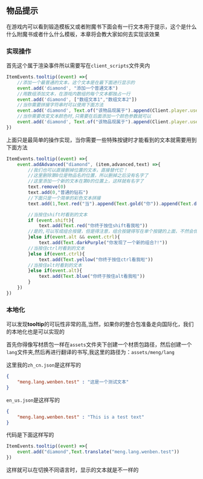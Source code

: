 ## 物品提示
在游戏内可以看到锻造模板又或者附魔书下面会有一行文本用于提示，这个是什么什么附魔书或者什么什么模板，本章将会教大家如何去实现该效果
### 实现操作
首先这个属于渲染事件所以需要写在`client_scripts`文件夹内

```js
ItemEvents.tooltip((event) =>{
    //添加一个最普通的文本，这个文本是在最下面进行显示的
    event.add('diamond', "添加一个普通文本")
    //用数组添加文本，在游戏内数组的每个文本都独占一行
    event.add('diamond', ["数组文本1","数组文本2"])
    //当你需要拼接字符串时可以使用下面方法
    event.add('diamond', Text.of("该物品现属于").append(Client.player.username))
    //当你需要改变文本颜色时,只需要在后面添加一个颜色参数就可以
    event.add('diamond', Text.of("该物品现属于").append(Client.player.username).red())
})
```


上面只是最简单的操作实现，当你需要一些特殊按键时才能看到的文本就需要用到下面方法
```js
ItemEvents.tooltip((event) =>{
    event.addAdvanced("diamond", (item,advanced,text) =>{
        //我们也可以直接删掉位置的文本，直接替代它！
        //这里删除第0位是物品名的位置，所以删掉之后没有名字了
        //这里添加一个新的文本在第0的位置上，这样就有名字了
        text.remove(0)
        text.add(0,"普通的钻石")
        //下面只是一个简单的彩色文本拼接
        text.add(1,Text.red("当").append(Text.gold("你")).append(Text.darkBlue("需")).append(Text.blue("要")).append(Text.white("彩")).append(Text.green("色")).append(Text.gray("文")).append(Text.yellow("本")))

        //当按住shift时看到的文本
        if (event.shift){
            text.add(Text.red("你终于按住shift看我啦"))
        //是的,可以写成组合按键，但是得注意，组合按键得写在单个按键的上面，不然会优先处理单个按键
        }else if(event.alt && event.ctrl){
            text.add(Text.darkPurple("你发现了一个新的组合?!"))
        //当按住ctrl时看到的文本
        }else if(event.ctrl){
            text.add(Text.yellow("你终于按住ctrl看我啦"))
        //当按住alt时看到的文本
        }else if(event.alt){
            text.add(Text.blue("你终于按住alt看我啦"))
        }
    })
})
```



### 本地化
可以发现**tooltip**的可玩性非常的高,当然，如果你的整合包准备走向国际化，我们的本地化也是可以实现的

首先你得像写材质包一样在`assets`文件夹下创建一个材质包路径，然后创建一个`lang`文件夹,然后再进行翻译的书写,我这里的路径为：`assets/meng/lang`

这里我的`zh_cn.json`是这样写的
```json
{
    "meng.lang.wenben.test" : "这是一个测试文本"
}
```
`en_us.json`是这样写的
```json
{
    "meng.lang.wenben.test" : "This is a test text"
}
```

代码是下面这样写的
```js
ItemEvents.tooltip((event) =>{
    event.add("diamond",Text.translate("meng.lang.wenben.test"))
})
```

这样就可以在切换不同语言时，显示的文本就是不一样的